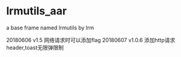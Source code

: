 # lrmutils_aar
a base frame named lrmutils by lrm


20180606 v1.5 网络请求时可以添加flag
20180607 v1.0.6 添加http请求header,toast无限弹限制
